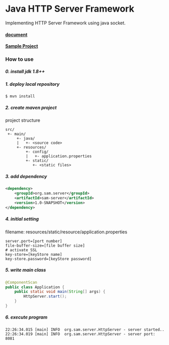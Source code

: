 # Java HTTP Server Framework
Implementing HTTP Server Framework using java socket.

#### [document](https://hypernova1.github.io/java-http-server-doc/)
#### [Sample Project](https://github.com/hypernova1/Java-Http-Server-Sample)

### How to use
##### 0. install jdk 1.8++
##### 1. deploy local repository
~~~
$ mvn install
~~~
##### 2. create maven project
project structure
~~~
src/
 +- main/
     +- java/
     |   +- <source code>
     +- resources/
         +- config/
         |   +- application.properties
         +- static/
            +- <static files>
~~~
##### 3. add dependency
~~~xml
<dependency>
    <groupId>org.sam.server</groupId>
    <artifactId>sam-server</artifactId>
    <version>1.0-SNAPSHOT</version>
</dependency>
~~~
##### 4. initial setting
filename: resources/static/resource/application.properties
~~~properties
server.port=[port number]
file-buffer-size=[file buffer size]
# activate SSL
key-store=[keyStore name]
key-store.password=[keyStore password]
~~~
##### 5. write main class
~~~java
@ComponentScan
public class Application {
    public static void main(String[] args) {
        HttpServer.start();
    }
}
~~~

##### 6. execute program
~~~
22:26:34.015 [main] INFO  org.sam.server.HttpServer - server started..
22:26:34.019 [main] INFO  org.sam.server.HttpServer - server port: 8081
~~~
